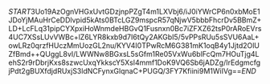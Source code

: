 $START$3Uo19AzOgnVHGxUvtGDzjnpPZgT4m1LXVbj6/iJ0iYWrCP6n0xbMoE1JDoYjMAuHrCeDDlvpid5kAts0BTcLGZ9mspcR57qNjwV5bbbFhcrDv5BBmZ+LD+LcFLq31pipCYXpxiHoWnmdeHBGvQ1Fusnxn0Bc7iZFXZ62tsP0rARoEVrs4UC7XSsLUvVWBc+lZ6LYR8kxb9d7I6tQy2AKGbI5/5vPPsRUu5sSVU6AaL+owLRz0qrzfHUczMmUozGL2nu/KYV4I0TPwRcM6G381mK1oqB4y1Jjtd2OlUZfBmd++QUggL8vI/LWWNw8BGxsL5sGfm1Re05VxWu6blFcQm7HOuTjg4LehS2r9rDbrjKxs8szwcUxqYkkscY5Xsl4mmf1DoK9VQ6Sb6jADZg/IrEdgmcfgjPdt2gBUXfdjdRUxjS3ldNCFynxGlqnaC+PUGQ/3FY7Kfiini9M1WiIVg==$END$